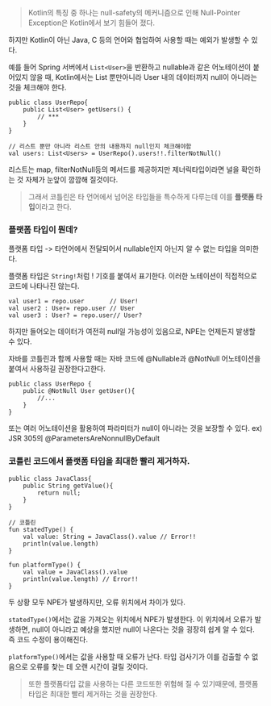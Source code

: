 > Kotlin의 특징 중 하나는 null-safety의 메커니즘으로 인해 Null-Pointer Exception은 Kotlin에서 보기 힘들어 졌다.

하지만 Kotlin이 아닌 Java, C 등의 언어와 협업하여 사용할 때는 예외가 발생할 수 있다.

예를 들어 Spring 서버에서 `List<User>`을 반환하고 nullable과 같은 어노테이션이 붙어있지 않을 때, Kotlin에서는 List 뿐만아니라 User 내의 데이터까지 null이 아니라는 것을 체크해야 한다.

```
public class UserRepo{
	public List<User> getUsers() {
    	// ***
    }
}

// 리스트 뿐만 아니라 리스트 안의 내용까지 null인지 체크해야함
val users: List<Users> = UserRepo().users!!.filterNotNull()
```

리스트는 map, filterNotNull등의 메서드를 제공하지만 제너릭타입이라면 널을 확인하는 것 자체가 눈앞이 깜깜해 질것이다.

> 그래서 코틀린은 타 언어에서 넘어온 타입들을 특수하게 다루는데 이를 **플랫폼 타입**이라고 한다.

### 플랫폼 타입이 뭔데?

플랫폼 타입 -> 타언어에서 전달되어서 nullable인지 아닌지 알 수 없는 타입을 의미한다.

플랫폼 타입은 `String!`처럼 ! 기호를 붙여서 표기한다. 이러한 노테이션이 직접적으로 코드에 나타나진 않는다.

```
val user1 = repo.user 		// User!
val user2 : User= repo.user // User
val user3 : User? = repo.user// User?
```

하지만 들어오는 데이터가 여전히 null일 가능성이 있음으로, NPE는 언제든지 발생할 수 있다.

자바를 코틀린과 함께 사용할 때는 자바 코드에 @Nullable과 @NotNull 어노테이션을 붙여서 사용하길 권장한다고한다.

```
public class UserRepo {
	public @NotNull User getUser(){
   		//...
    }
}
```

또는 여러 어노테이션을 활용하여 파라미터가 null이 아니라는 것을 보장할 수 있다.
ex) JSR 305의 @ParametersAreNonnullByDefault

### 코틀린 코드에서 플랫폼 타입을 최대한 빨리 제거하자.

```
public class JavaClass{
	public String getValue(){
    	return null;
    }
}

// 코틀린
fun statedType() {
	val value: String = JavaClass().value // Error!!
    println(value.length)
}

fun platformType() {
	val value = JavaClass().value
    println(value.length) // Error!!
}

```

두 상황 모두 NPE가 발생하지만, 오류 위치에서 차이가 있다.

`statedType()`에서는 값을 가져오는 위치에서 NPE가 발생한다. 이 위치에서 오류가 발생하면, null이 아니라고 예상을 했지만 null이 나온다는 것을 굉장히 쉽게 알 수 있다. 즉 코드 수정이 용이해진다.

`platformType()`에서는 값을 사용할 때 오류가 난다. 타입 검사기가 이를 검출할 수 없음으로 오류를 찾는 데 오랜 시간이 걸릴 것이다.

> 또한 플랫폼타입 값을 사용하는 다른 코드또한 위험해 질 수 있기때문에, 플랫폼타입은 최대한 빨리 제거하는 것을 권장한다.
